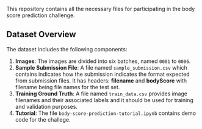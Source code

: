This repository contains all the necessary files for participating in the body score prediction challenge.

## Dataset Overview

The dataset includes the following components:

1. **Images**: The images are divided into six batches, named `0001` to `0006`.
2. **Sample Submission File**: A file named `sample_submission.csv` which contains indicates how the submission indicates the format expected from submission files. It has headers: **filename** and **bodyScore** with filename being file names for the test set.
3. **Training Ground Truth**: A file named `train_data.csv` provides image filenames and their associated labels and it should be used for training and validation purposes.
4. **Tutorial**: The file `body-score-prediction-tutorial.ipynb` contains demo code for the challege.
